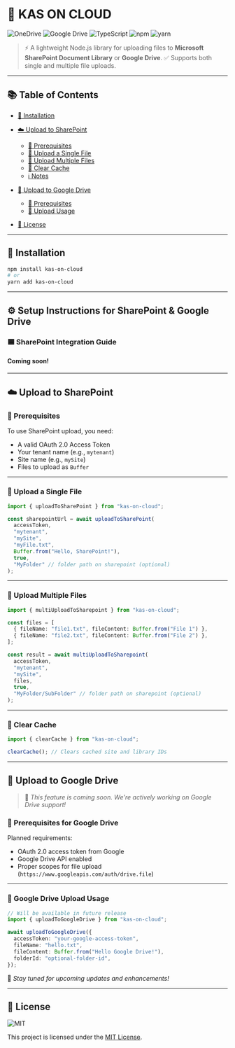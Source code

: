 <!-- Title -->

# 📎 KAS ON CLOUD

<!-- Badges -->

![OneDrive](https://img.shields.io/badge/OneDrive-white?style=for-the-badge\&logo=Microsoft%20OneDrive\&logoColor=0078D4)
![Google Drive](https://img.shields.io/badge/Google%20Drive-4285F4?style=for-the-badge\&logo=googledrive\&logoColor=white)
![TypeScript](https://img.shields.io/badge/typescript-%23007ACC.svg?style=for-the-badge\&logo=typescript\&logoColor=white)
![npm](https://img.shields.io/badge/npm-CB3837?style=for-the-badge\&logo=npm\&logoColor=white)
![yarn](https://img.shields.io/badge/Yarn-2C8EBB?style=for-the-badge\&logo=yarn\&logoColor=white)

> ⚡ A lightweight Node.js library for uploading files to
> **Microsoft SharePoint Document Library** or **Google Drive**.
> ✅ Supports both single and multiple file uploads.

---

<!-- Table of Contents -->

## 📚 Table of Contents

* [🔧 Installation](#-installation)
* [☁️ Upload to SharePoint](#️-upload-to-sharepoint)

  * [🧾 Prerequisites](#-prerequisites)
  * [📄 Upload a Single File](#-upload-a-single-file)
  * [📁 Upload Multiple Files](#-upload-multiple-files)
  * [🧹 Clear Cache](#-clear-cache)
  * [ℹ️ Notes](#️-notes)
* [📂 Upload to Google Drive](#-upload-to-google-drive)

  * [🧾 Prerequisites](#-prerequisites-for-google-drive)
  * [📄 Upload Usage](#-google-drive-upload-usage)
* [📜 License](#-license)

---

## 🔧 Installation

```bash
npm install kas-on-cloud
# or
yarn add kas-on-cloud
```

---

## ⚙️ Setup Instructions for SharePoint & Google Drive

### 🟦 SharePoint Integration Guide
#### Coming soon!
---

## ☁️ Upload to SharePoint

### 🧾 Prerequisites

To use SharePoint upload, you need:

* A valid OAuth 2.0 Access Token
* Your tenant name (e.g., `mytenant`)
* Site name (e.g., `mySite`)
* Files to upload as `Buffer`

---

### 📄 Upload a Single File

```ts
import { uploadToSharePoint } from "kas-on-cloud";

const sharepointUrl = await uploadToSharePoint(
  accessToken,
  "mytenant",
  "mySite",
  "myFile.txt",
  Buffer.from("Hello, SharePoint!"),
  true,
  "MyFolder" // folder path on sharepoint (optional)
);
```

---

### 📁 Upload Multiple Files

```ts
import { multiUploadToSharepoint } from "kas-on-cloud";

const files = [
  { fileName: "file1.txt", fileContent: Buffer.from("File 1") },
  { fileName: "file2.txt", fileContent: Buffer.from("File 2") },
];

const result = await multiUploadToSharepoint(
  accessToken,
  "mytenant",
  "mySite",
  files,
  true,
  "MyFolder/SubFolder" // folder path on sharepoint (optional)
);
```

---

### 🧹 Clear Cache

```ts
import { clearCache } from "kas-on-cloud";

clearCache(); // Clears cached site and library IDs
```

---

## 📂 Upload to Google Drive

> 🚧 *This feature is coming soon. We're actively working on Google Drive support!*

### 🧾 Prerequisites for Google Drive

Planned requirements:

* OAuth 2.0 access token from Google
* Google Drive API enabled
* Proper scopes for file upload (`https://www.googleapis.com/auth/drive.file`)

---

### 📄 Google Drive Upload Usage

```ts
// Will be available in future release
import { uploadToGoogleDrive } from "kas-on-cloud";

await uploadToGoogleDrive({
  accessToken: "your-google-access-token",
  fileName: "hello.txt",
  fileContent: Buffer.from("Hello Google Drive!"),
  folderId: "optional-folder-id",
});
```

📢 *Stay tuned for upcoming updates and enhancements!*

---

## 📜 License

![MIT](https://img.shields.io/badge/MIT-green?style=for-the-badge)

This project is licensed under the [MIT License](LICENSE).
